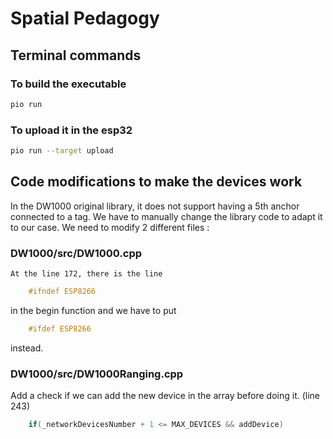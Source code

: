 # Spatial Pedagogy

## Terminal commands


### To build the executable
```bash
pio run
```

### To upload it in the esp32
```bash
pio run --target upload
```

## Code modifications to make the devices work

In the DW1000 original library, it does not support having a 5th anchor connected to a tag.
We have to manually change the library code to adapt it to our case. We need to modify 2 different files :

### DW1000/src/DW1000.cpp
    At the line 172, there is the line 

```cpp
    #ifndef ESP8266
```

in the begin function and we have to put

```cpp
    #ifdef ESP8266
```

instead.

### DW1000/src/DW1000Ranging.cpp

Add a check if we can add the new device in the array before doing it. (line 243)

```cpp
	if(_networkDevicesNumber + 1 <= MAX_DEVICES && addDevice)
```
